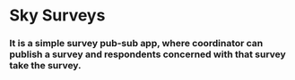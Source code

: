 # Sky Surveys

### It is a simple survey pub-sub app, where coordinator can publish a survey and respondents concerned with that survey take the survey.